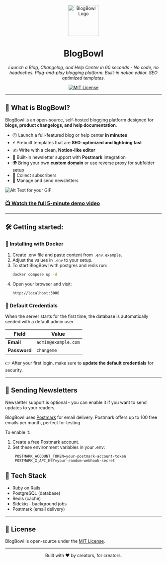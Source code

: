 <p align="center">
  <img src="https://framerusercontent.com/images/tjgm6B1wvt21XiKVxIqd25n6aQ.png" alt="BlogBowl Logo" width="100">
</p>

<h1 align="center">BlogBowl</h1>

<p align="center">
  <i>Launch a Blog, Changelog, and Help Center in 60 seconds - No code, no headaches. Plug-and-play blogging platform. Built-in notion editor. SEO optimized templates.</i>
</p>

<p align="center">
  <a href="https://github.com/BlogBowl/BlogBowl/main/LICENSE">
    <img src="https://img.shields.io/github/license/BlogBowl/BlogBowl.svg" alt="MIT License" />
  </a>
</p>

---

## 🚀 What is BlogBowl?
BlogBowl is an open-source, self-hosted blogging platform designed for **blogs, product changelogs, and help documentation**.

- 🕐 Launch a full-featured blog or help center **in minutes**
- ⚡ Prebuilt templates that are **SEO-optimized and lightning fast**
- ✍️ Write with a clean, **Notion-like editor**
- 💌 Built-in newsletter support with **Postmark** integration
- 🌍 Bring your own **custom domain** or use reverse proxy for subfolder setup
- 👥 Collect subscribers
- 📩 Manage and send newsletters

![Alt Text for your GIF](https://blogbowl-gen.sfo3.cdn.digitaloceanspaces.com/other/blogbowl-demo.gif)

### [📺 Watch the full 5-minute demo video](https://www.blogbowl.io/blog-hosting#demo)

---

## 🛠 Getting started:

### 🐳 Installing with Docker
1. Create .env file and paste content from `.env.example`.
2. Adjust the values in `.env` to your setup.
3. To start BlogBowl with postgres and redis run:
    ```bash
    docker compose up -d
    ```
4. Open your browser and visit:
    ```
    http://localhost:3000
   ```

### 🔐 Default Credentials

When the server starts for the first time, the database is automatically seeded with a default admin user.

| Field       | Value               |
|--------------|---------------------|
| **Email**    | `admin@example.com` |
| **Password** | `changeme`          |

👉 After your first login, make sure to **update the default credentials** for security.

---

## 💌 Sending Newsletters
Newsletter support is optional - you can enable it if you want to send updates to your readers.

BlogBowl uses [Postmark](https://postmarkapp.com/) for email delivery.
Postmark offers up to 100 free emails per month, perfect for testing.

To enable it:
1. Create a free Postmark account.
2. Set these environment variables in your .env:
   ```
    POSTMARK_ACCOUNT_TOKEN=your-postmark-account-token
    POSTMARK_X_API_KEY=your-random-webhook-secret
    ```

## 🧩 Tech Stack
- Ruby on Rails
- PostgreSQL (database)
- Redis (cache)
- Sidekiq - background jobs
- Postmark (email delivery)

---

## 📄 License

BlogBowl is open-source under the [MIT License](https://github.com/BlogBowl/BlogBowl/blob/main/LICENSE).

---
<p align="center">Built with ❤️ by creators, for creators.</p> 


